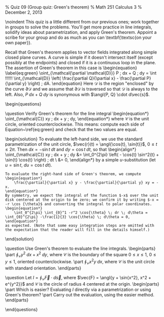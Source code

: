 % Quiz 09 (Group quiz: Green's theorem)
% Math 251 Calculus 3
% December 2, 2013 

\noindent
This quiz is a little different from our previous ones; work together in groups to solve the problems. You'll get more practice in line integrals, solidify ideas about parametrization, and apply Green's theorem. Appoint a scribe for your group and do as much as you can \textbf{\textsc{on your own paper}}.

Recall that Green's theorem applies to vector fields integrated along simple closed plane curves. A curve is simple if it doesn't intersect itself (except possibly at the endpoints) and closed if it is a continuous loop in the plane. The assertion of Green's theorem in this case is
\begin{equation} \label{eq:green} 
    \oint_{\mathcal{\partial \mathcal{D}}} P \; dx + Q \; dy = \int \!\!\!\!\!\! \int_{\mathcal{D}} \left( \frac{\partial Q}{\partial x} - \frac{\partial P}{\partial y} \right) \; dA.
\end{equation}
Here $\mathcal{D}$ is the region "enclosed" by the curve $\partial \mathcal{D}$ and we assume that $\partial \mathcal{D}$ is traversed so that $\mathcal{D}$ is always to the left. Also, $P \; dx + Q \; dy$ is synonymous with $\angl{P, Q} \cdot d\vec{s}$.

\begin{questions} 

\question Verify Green's theorem for the line integral
\begin{equation*}
    \oint_{\mathcal{C}} xy \; dx + y \; dy,
\end{equation*}
where $\mathcal{C}$ is the unit circle, oriented counterclockwise. This means: compute each side of Equation~\ref{eq:green} and check that the two values are equal.

\begin{solution}
    To evaluate the left-hand side, we use the standard parametrization of the unit circle, $\vec{r}(t) = \angl{\cos{t}, \sin{t}}$, $0 \leq t \leq 2\pi$. Then $dx = -\sin{t} \; dt$ and $dy = \cos{t} \; dt$, so that
    \begin{align*}
        \oint_{\mathcal{C}} xy \; dx + y \; dy &= \int_0^{2\pi} \left( - \cos{t} \sin^2{t} + \sin{t} \cos{t} \right) \; dt \\
        &= 0,
    \end{align*}
    by a simple $u$-substitution (let $u = \sin{t}$, $du = \cos{t} \; dt$).

    To evaluate the right-hand side of Green's theorem, we compute
    \begin{equation*}
        \frac{\partial}{\partial x} y - \frac{\partial}{\partial y} xy = -x.
    \end{equation*}
    By symmetry, we expect the integral of the function $-x$ over the unit disk centered at the origin to be zero; we confirm it by writing $-x = -r \cos {\theta}$ and converting the integral to polar coordinates.
    \begin{equation*}
        \int_0^{2\pi} \int_{0}^1 -r^2 \cos{\theta} \; dr \; d\theta = \int_{0}^{2\pi} -\frac{1}{3} \cos{\theta} \; d\theta = 0,
    \end{equation*}
    as expected. (Note that some easy integration steps are omitted with the expectation that the reader will fill in the details himself.)
\end{solution}

\question Use Green's theorem to evaluate the line integrals.
\begin{parts}
    \part $\displaystyle \oint_{\mathcal{C}} y^2 \; dx + x^2 \; dy$, where $\mathcal{C}$ is the boundary of the square $0 \leq x \leq 1$, $0 \leq y \leq 1$, oriented counterclockwise.
    \part $\displaystyle \oint_{\mathcal{C}} x^2 y \; dx$, where $\mathcal{C}$ is the unit circle with standard orientation.
\end{parts}


\question Let $I = \oint_{\mathcal{C}} \vec{F} \cdot d\vec{s}$, where $\vec{F} = \angl{y + \sin{x^2}, x^2 + e^{y^2}}$ and $\mathcal{C}$ is the circle of radius $4$ centered at the origin. 
\begin{parts}
    \part Which is easier? Evaluating $I$ directly via a parametrization or using Green's theorem?
    \part Carry out the evaluation, using the easier method.
\end{parts}

\end{questions}